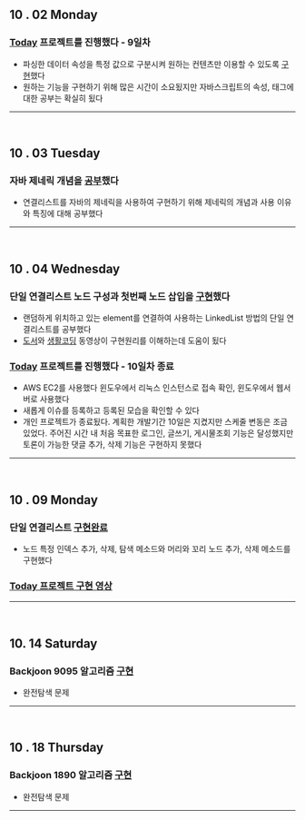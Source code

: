 


## 10 . 02 Monday

### [Today](https://github.com/nttejun/Today/blob/master/Project/web/index.jsp) 프로젝트를 진행했다 - 9일차

+ 파싱한 데이터 속성을 특정 값으로 구분시켜 원하는 컨텐츠만 이용할 수 있도록 [구현](http://wjun.tistory.com/75)했다
+ 원하는 기능을 구현하기 위해 많은 시간이 소요됬지만 자바스크립트의 속성, 태그에 대한 공부는 확실히 됬다

---
<br>

## 10 . 03 Tuesday

### 자바 제네릭 개념을 [공부](http://wjun.tistory.com/76)했다

+ 연결리스트를 자바의 제네릭을 사용하여 구현하기 위해 제네릭의 개념과 사용 이유와 특징에 대해 공부했다

---
<br>

## 10 . 04 Wednesday

### 단일 연결리스트 노드 구성과 첫번째 노드 삽입을 [구현](https://github.com/nttejun/algorithm-euler/blob/master/euler/src/list/SinglyLinkedList.java)했다

+ 랜덤하게 위치하고 있는 element를 연결하여 사용하는 LinkedList 방법의 단일 연결리스트를 공부했다
+ [도서](https://kyobobook.co.kr/product/detailViewKor.laf?mallGb=KOR&ejkGb=KOR&barcode=9788966260591)와 [생활코딩](https://opentutorials.org/module/1335/8821) 동영상이 구현원리를 이해하는데 도움이 됬다

### [Today](https://github.com/nttejun/Today/blob/master/Project/src/today/IssueEnrollServlet.java) 프로젝트를 진행했다 - 10일차 종료

+ AWS EC2를 사용했다 윈도우에서 리눅스 인스턴스로 접속 확인, 윈도우에서 웹서버로 사용했다
+ 새롭게 이슈를 등록하고 등록된 모습을 확인할 수 있다
+ 개인 프로젝트가 종료됬다. 계획한 개발기간 10일은 지켰지만 스케줄 변동은 조금 있었다. 주어진 시간 내 처음 목표한 로그인, 글쓰기, 게시물조회 기능은 달성했지만 토론이 가능한 댓글 추가, 삭제 기능은 구현하지 못했다

---
<br>

## 10 . 09 Monday

### 단일 연결리스트 [구현완료](https://github.com/nttejun/algorithm-euler/blob/master/euler/src/list/SinglyLinkedList.java)

+ 노드 특정 인덱스 추가, 삭제, 탐색 메소드와 머리와 꼬리 노드 추가, 삭제 메소드를 구현했다

### [Today 프로젝트 구현 영상](https://youtu.be/w9TuLOraEW0)

---
<br>

## 10. 14 Saturday

### Backjoon 9095 알고리즘 [구현](https://github.com/nttejun/algorithm-euler/blob/master/euler/src/resolve/Backjoon9095.java)

+ 완전탐색 문제

---
<br>

## 10 . 18 Thursday

### Backjoon 1890 알고리즘 [구현](https://github.com/nttejun/algorithm-euler/blob/master/euler/src/resolve/Backjoon1890.java)

+ 완전탐색 문제

---
<br>

